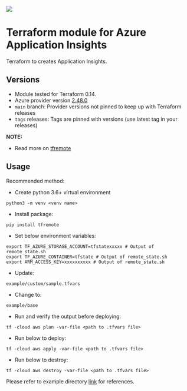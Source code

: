 [![](https://img.shields.io/badge/license-Apache%202-blue.svg)](https://www.apache.org/licenses/LICENSE-2.0)
# Terraform module for Azure Application Insights 
Terraform to creates Application Insights.

## Versions

- Module tested for Terraform 0.14.
- Azure provider version [2.48.0](https://registry.terraform.io/providers/hashicorp/azurerm/latest)
- `main` branch: Provider versions not pinned to keep up with Terraform releases
- `tags` releases: Tags are pinned with versions (use latest tag in your releases)

**NOTE:** 

- Read more on [tfremote](https://github.com/tomarv2/tfremote)

## Usage

Recommended method:

- Create python 3.6+ virtual environment 
```
python3 -m venv <venv name>
```

- Install package:
```
pip install tfremote
```

- Set below environment variables:
```
export TF_AZURE_STORAGE_ACCOUNT=tfstatexxxxx # Output of remote_state.sh
export TF_AZURE_CONTAINER=tfstate # Output of remote_state.sh
export ARM_ACCESS_KEY=xxxxxxxxxx # Output of remote_state.sh
```  

- Update:
```
example/custom/sample.tfvars
```

- Change to: 
```
example/base
``` 

- Run and verify the output before deploying:
```
tf -cloud aws plan -var-file <path to .tfvars file>
```

- Run below to deploy:
```
tf -cloud aws apply -var-file <path to .tfvars file>
```

- Run below to destroy:
```
tf -cloud aws destroy -var-file <path to .tfvars file>
```

Please refer to example directory [link](example/README.md) for references.
